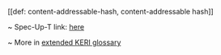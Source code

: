 [[def: content-addressable-hash, content-addressable hash]]

~ Spec-Up-T link: <a href='https://weboftrust.github.io/WOT-terms/docs/glossary/content-addressable-hash'>here</a>

~ More in <a href="https://weboftrust.github.io/WOT-terms/docs/glossary/content-addressable-hash">extended KERI glossary</a>

